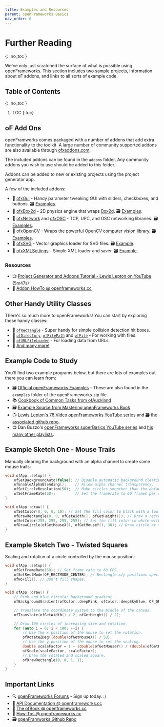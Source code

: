 ```yaml
---
title: Examples and Resources
parent: openFrameworks Basics
nav_order: 6
---
```


<!-- prettier-ignore-start -->

# Further Reading
{: .no_toc }

We've only just scratched the surface of what is possible using openFrameworks. This section includes two sample projects, information about oF addons, and links to all sorts of example code.

## Table of Contents
{: .no_toc }

1. TOC
{:toc}

<!-- prettier-ignore-end -->

## oF Add Ons

openFramworks comes packaged with a number of addons that add extra functionality to the toolkit. A large number of community supported addons are also available through [ofxaddons.com](https://ofxaddons.com).

The included addons can be found in the `addons` folder. Any community addons you wish to use should be added to this folder.

Addons can be added to new or existing projects using the project generator app.

A few of the included addons:

- 📗 [ofxGui](https://openframeworks.cc/documentation/ofxGui/) - Handy parameter tweaking GUI with sliders, checkboxes, and buttons. 🗃️ [Examples](https://github.com/openframeworks/openFrameworks/tree/master/examples/gui).
- 📗 [ofxBox2d](https://github.com/vanderlin/ofxBox2d) - 2D physics engine that wraps [Box2d](https://box2d.org/). 🗃️ [Examples](https://github.com/vanderlin/ofxBox2d).
- 📗 [ofxNetwork](https://openframeworks.cc/ja/documentation/ofxNetwork/) and [ofxOSC](https://openframeworks.cc/documentation/ofxOsc/) - TCP, UPC, and OSC networking libraries. 🗃️ [Examples](https://github.com/openframeworks/openFrameworks/tree/master/examples/communication).
- 📗 [ofxOpenCV](https://openframeworks.cc/documentation/ofxOpenCv/) - Wraps the powerful [OpenCV computer vision library](https://opencv.org/). 🗃️ [Examples](https://github.com/openframeworks/openFrameworks/tree/master/examples/computer_vision).
- 📗 [ofxSVG](https://openframeworks.cc/documentation/ofxSVG/) - Vector graphics loader for SVG files. 🗃️ [Example](https://github.com/openframeworks/openFrameworks/tree/master/examples/input_output/svgExample).
- 📗 [ofxXMLSettings](https://openframeworks.cc/documentation/ofxXmlSettings/) - Simple XML loader and saver. 🗃️ [Example](https://github.com/openframeworks/openFrameworks/tree/master/examples/input_output/xmlExamples).

### Resources

- 📺 [Project Generator and Addons Tutorial - Lewis Lepton on YouTube](https://www.youtube.com/watch?v=sgU_r4Kn_rk&list=PL4neAtv21WOlqpDzGqbGM_WN2hc5ZaVv7&index=3) (5m47s)
- 📙 [Addon HowTo @ openframeworks.cc](https://openframeworks.cc/learning/01_basics/how_to_add_addon_to_project/)

## Other Handy Utility Classes

There's so much more to openFrameworks! You can start by exploring these handy classes:

- 📗 [`ofRectangle`](https://openframeworks.cc/documentation/types/ofRectangle/) - Super handy for simple collision detection hit boxes.
- 📗 [`ofDirectory`](https://openframeworks.cc/documentation/utils/ofDirectory/), [`ofFilePath`](https://openframeworks.cc/documentation/utils/ofFilePath/) and [`ofFile`](https://openframeworks.cc/documentation/utils/ofFile/) - For working with files.
- 📗 [`ofURLFileLoader`](https://openframeworks.cc///documentation/utils/ofURLFileLoader/) - For loading data from URLs.
- 📗 [And many more!](https://openframeworks.cc/documentation/)

## Example Code to Study

You'll find two example programs below, but there are lots of examples out there you can learn from:

- 🗃️ [Official openFrameworks Examples](https://github.com/openframeworks/openFrameworks/tree/master/examples) - These are also found in the `examples` folder of the openFrameworks zip file.
- 📚 [Cookbook of Common Tasks from ofAuckland](https://sites.google.com/site/ofauckland/examples)
- 🗃️ [Example Source from Mastering openFrameworks Book](https://github.com/firmread/ofDemystified)
- 📺 [Lewis Lepton's 76 Video openFrameworks YouTube series](https://www.youtube.com/playlist?list=PL4neAtv21WOlqpDzGqbGM_WN2hc5ZaVv7) and 🗃️ [the associated github repo](https://github.com/lewislepton/openFrameworksTutorialSeries).
- 📺 Dan Buzzo's [openFrameworks superBasics YouTube series](https://www.youtube.com/playlist?list=PL6QF0yo3Zj7DbN76C5-_6VCDF5CPBIz6l) and [his many other playlists](https://www.youtube.com/c/danbuzzo/featured).

## Example Sketch One - Mouse Trails

Manually clearing the background with an alpha channel to create some mouse trails:

```cpp
void ofApp::setup() {
    ofSetBackgroundAuto(false); // Disable automatic background clearing.
    ofEnableAlphaBlending();    // Allow alpha channel transparency.
    ofSetCircleResolution(50);  // Make circles smoother than the default.
    ofSetFrameRate(60);         // Set the framerate to 60 frames per second.
}

void ofApp::draw() {
    ofSetColor(0, 0, 0, 10); // Set the fill color to black with a low alpha value.
    ofDrawRectangle(0, 0, ofGetWidth(), ofGetHeight()); // Draw a rectangle that covers the canvas.
    ofSetColor(255, 255, 255, 255); // Set the fill color to white with full alpha.
    ofDrawCircle(ofGetMouseX(), ofGetMouseY(), 30); // Draw circle at the mouse position.
}
```

## Example Sketch Two - Twisted Squares

Scaling and rotation of a circle controlled by the mouse position:

```cpp
void ofApp::setup() {
    ofSetFrameRate(60); // Set frame rate to 60 FPS.
    ofSetRectMode(OF_RECTMODE_CENTER); // Rectangle x/y positions specify the shape's center.
    ofNoFill(); // Don't fill shapes.
}

void ofApp::draw() {
    // Pink and blue circular background gradient.
    ofBackgroundGradient(ofColor::deepPink, ofColor::deepSkyBlue, OF_GRADIENT_CIRCULAR);

    // Translate the coordinate system to the middle of the canvas.
    ofTranslate(ofGetWidth() / 2, ofGetHeight() / 2);

    // Draw 100 circles of increasing size and rotation.
    for (auto i = 0; i < 100; ++i) {
        // Use the x position of the mouse to set the rotation.
        ofRotateZDeg((double)ofGetMouseX() / 50);
        // Use the y position of the mouse to set the scaling.
        double scaleFactor = 1 + (double)ofGetMouseY() / (double)ofGetHeight() / 5;
        ofScale(scaleFactor, scaleFactor);
        // Draw the rotated and scaled square.
        ofDrawRectangle(0, 0, 1, 1);
    }
}
```

## Important Links

- 🔍 [openFrameworks Forums](https://forum.openframeworks.cc/) - Sign up today. :)
- 📗 [API Documentation @ openframeworks.cc](https://openframeworks.cc/documentation/)
- 📘 [The ofBook @ openframeworks.cc](https://openframeworks.cc/ofBook/chapters/foreword.html)
- 📙 [How-Tos @ openframeworks.cc](https://openframeworks.cc/learning/)
- 🗃️ [openFramworks Github Repo](https://github.com/openframeworks/)
